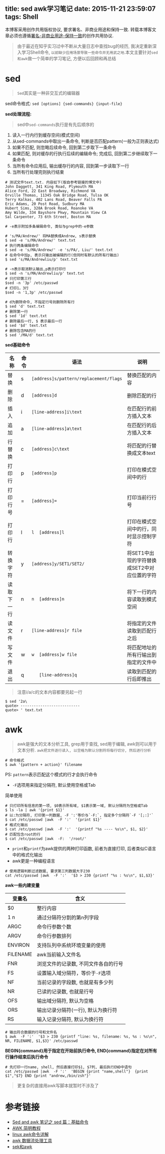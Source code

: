 title: sed awk学习笔记
date: 2015-11-21 23:59:07
tags: Shell
---



本博客采用创作共用版权协议, 要求署名、非商业用途和保持一致. 转载本博客文章必须也遵循[署名-非商业用途-保持一致](http://creativecommons.org/licenses/by-nc-sa/3.0/deed.zh)的创作共用协议.

> 由于最近在知乎实习过中不断从大量日志中查找bug的经历, 我决定重新深入学习Shell命令, `以前缺少应用场景导致一些命令并无用武之地`.本文主要针对`sed和awk`做一个简单的学习笔记, 方便以后回顾和再总结


# sed

> `Sed`其实是一种非交互式的编辑器

sed命令格式: `sed [options] {sed-commands} {input-file}`


<!--more-->

**sed处理流程:**

> sed中`sed-commands`执行是有先后顺序的

1. 读入一行内行到缓存空间(模式空间)
2. 从sed-commands中取出一条命令, 判断是否匹配pattern(一般为正则表达式)
3. 如果不匹配, 则忽略后续命令, 回到第二步取下一条命令
4. 如果匹配, 则对缓存的行执行后续的编辑命令; 完成后, 回到第二步继续取下一条命令
5. 当所有命令应用后, 输出缓存行的内容, 回到第一步读取下一行
6. 当所有行处理完则执行结束


```
# 测试文件text.txt. 内容如下(取自参考链接的博文中)
John Daggett, 341 King Road, Plymouth MA
Alice Ford, 22 East Broadway, Richmond VA
Orville Thomas, 11345 Oak Bridge Road, Tulsa OK
Terry Kalkas, 402 Lans Road, Beaver Falls PA
Eric Adams, 20 Post Road, Sudbury MA
Hubert Sims, 328A Brook Road, Roanoke VA
Amy Wilde, 334 Bayshore Pkwy, Mountain View CA
Sal Carpenter, 73 6th Street, Boston MA
```


```
# -e表示附加多条编辑命令, 类似与grep中的-e参数

# 's/MA/Andrew/' 将MA替换成Andrew, s表示替换
$ sed -e 's/MA/Andrew/' text.txt
# 执行两条编辑命令
$ sed -e 's/MA/Andrew/' -e 's/PA/, Liu/' text.txt
# 在命令中加p, 表示只输出被编辑的行(但同时有默认的所有行输出)
$ sed 's/MA/Andrewliu/p' text.txt

# -n表示取消默认输出,p表示打印行
$ sed -n 's/MA/Andrewliu/p' text.txt
# 只打印第三行
$sed -n '3p' /etc/passwd
# 打印1，3行
$sed -n '1,3p' /etc/passwd

# d为删除命令, 不指定行号则删除所有行
$ sed 'd' text.txt
# 删除第一行
$ sed '1d' text.txt
# 删除最后一行, $ 表示最后一行
$ sed '$d' text.txt
# 删除包含MA的行
$ sed '/MA/d' text.txt
```

**sed基础命令**

|名称   |命令   |语法|  说明|
|---|---|---|---|
|替换   |s  |`[address]s/pattern/replacement/flags` |替换匹配的内容|
|删除   |d  |`[address]d`|  删除匹配的行|
|插入   |i  |`[line-address]i\text` |在匹配行的前方插入文本|
|追加   |a  |`[line-address]a\text`|    在匹配行的后方插入文本|
|行替换 |c| `[address]c\text`|  将匹配的行替换成文本text|
|打印行 |p  |`[address]p`   |打印在模式空间中的行|
|打印行号|  =   |`[address]=`|  打印当前行行号|
|打印行 |l| `l  [address]l`|    打印在模式空间中的行，同时显示控制字符|
|转换字符|  y   |`[address]y/SET1/SET2/`|   将SET1中出现的字符替换成SET2中对应位置的字符|
|读取下一行 |n| `n  [address]n` |   将下一行的内容读取到模式空间|
|读文件 |r  |`[line-address]r file`|    将指定的文件读取到匹配行之后|
|写文件 |w| `w  [address]w file`|将匹配地址的所有行输出到指定的文件中|
|退出|  q|  `   [line-address]q`    |读取到匹配的行后即推出|

> 注意i/a/c的文本内容都要另起一行

```
$ sed '2a\  
quote> ---------------------------
quote> ' text.txt
```

# awk

> awk是强大的文本分析工具, grep用于查找, sed用于编辑, awk则可以用于文本分析. `awk把文件逐行读入, 以空格为默认分割符将每行切分, 然后进行分析`

```
# 命令格式
$ awk '{pattern + action}' filename
```

PS: `pattern`表示匹配这个模式的行才会执行命令

- `-F`选项用来指定分隔符, 默认使用空格或Tab


简单使用

```
# 只打印所有信息的第一项, $0表示所有域, $1表示第一域, 默认分隔符为空格或Tab
$ ls -la | awk '{print $1}'
# 以:为分隔符, 打印第一列数据, -F ':'等价与`-F:`, 指定多个分隔符`-F '[;:]'`
$ cat /etc/passwd |awk  -F ':'  '{print $1}'
# 格式化输出
$ cat /etc/passwd |awk  -F ':'  '{printf "%s ---- %s\n", $1, $2}'
# 匹配包含root的行
$ cat /etc/passwd |awk  -F:  '/root/'
```

- `print`和`printf`为awk提供的两种打印函数, 前者为直接打印, 后者类似C语言中的格式化输出
- awk更是一种编程语言

```
# 使用逻辑判断过滤数据, 要求第三列数据大于230
cat /etc/passwd |awk  -F ':'  '$3 > 230 {printf "%s : %s\n", $1,$3}'
```

**awk一些内建变量**

|变量名|含义|
|---|---|
|$0|整行内容|
|$1~$n|通过分隔符分割的第n列字段|
|ARGC      |         命令行参数个数|
|ARGV      |         命令行参数排列|
|ENVIRON   |         支持队列中系统环境变量的使用|
|FILENAME  |         awk当前输入文件名|
|FNR       |         浏览文件的记录数, 不同文件各自的行号|
|FS        |         设置输入域分隔符，等价于`-F`选项|
|NF        |         当前记录的字段数, 也就是有多少列|
|NR        |         已读的记录数, 也就是行号|
|OFS       |         输出域分隔符, 默认为空格|
|ORS       |         输出记录分隔符(一行), 默认为换行符|
|RS        |         输入记录分隔符, 默认为换行符|


```
# 输出符合数据的行号和文件名
$ awk  -F ':'  '$3 > 230 {printf "line: %s, filename: %s, %s : %s\n", NR, FILENAME, $1,$3}' /etc/passwd
```


**BEGIN{command}用于指定在开始前执行命令, END{command}指定在对所有行操作结束后执行命令**


```
# 先打印一行name, shell, 然后直接打印$1, $7列, 最后执行END中语句
cat /etc/passwd |awk  -F ':'  'BEGIN {print "name,shell"}  {print $1","$7} END {print "andrew,/bin/zsh"}'
```

> 更复杂的直接用awk写脚本就暂时不涉及了

# 参考链接


- [Sed and awk 笔记之 sed 篇：基础命令](http://kodango.com/sed-and-awk-notes-part-3)
- [AWK 简明教程](http://coolshell.cn/articles/9070.html)
- [linux awk命令详解](http://www.cnblogs.com/ggjucheng/archive/2013/01/13/2858470.html?hmsr=toutiao.io&utm_medium=toutiao.io&utm_source=toutiao.io)
- [awk 数据流处理工具](http://linuxtools-rst.readthedocs.org/zh_CN/latest/base/03_text_processing.html#awk)
- [sek和awk](http://dongweiming.github.io/sed_and_awk/#/18)
